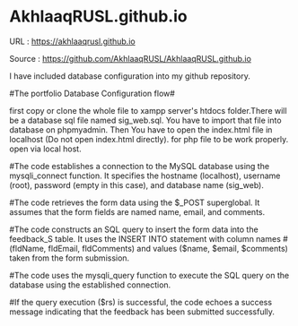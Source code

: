 # AkhlaaqRUSL.github.io

URL : https://akhlaaqrusl.github.io

Source : https://github.com/AkhlaaqRUSL/AkhlaaqRUSL.github.io


I have included database configuration into my github repository.

#The portfolio Database Configuration flow#

first copy or clone the whole file to xampp server's htdocs folder.There will be a database sql file named sig_web.sql. You have to import that file into database on phpmyadmin. 
Then You have to open the index.html file in localhost (Do not open index.html directly). for php file to be work properly. open via local host.

#The code establishes a connection to the MySQL database using the mysqli_connect function. It specifies the hostname (localhost), username (root), password (empty in this case), and database name (sig_web).

#The code retrieves the form data using the $_POST superglobal. It assumes that the form fields are named name, email, and comments.

 #The code constructs an SQL query to insert the form data into the feedback_S table. It uses the INSERT INTO statement with column names #(fldName, fldEmail, fldComments) and values ($name, $email, $comments) taken from the form submission.

#The code uses the mysqli_query function to execute the SQL query on the database using the established connection.

#If the query execution ($rs) is successful, the code echoes a success message indicating that the feedback has been submitted successfully.